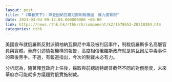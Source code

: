 ```yaml
---
layout: post
title: "《環看天下》：拜登因納瓦爾尼而制裁俄國　惟力度有限"
date: 2021-03-04 09:12:04.000000000 +08:00
link: https://news.rthk.hk/rthk/ch/component/k2/1578653-20210304.htm
categories: rthk
---
```


美國宣布就俄羅斯反對派領袖納瓦爾尼中毒及被判囚事件，制裁俄羅斯多名高層官員與實體。華府引述情報機構的報告，高度相信俄羅斯政府就是納瓦爾尼中毒事件的幕後黑手。不過，有報道指出，今次的制裁未必有力。

分析認為，隨著拜登政府上任後，採取與前總統特朗普截然不同的對俄態度，未來華府亦可能就多方議題對俄實施制裁。

